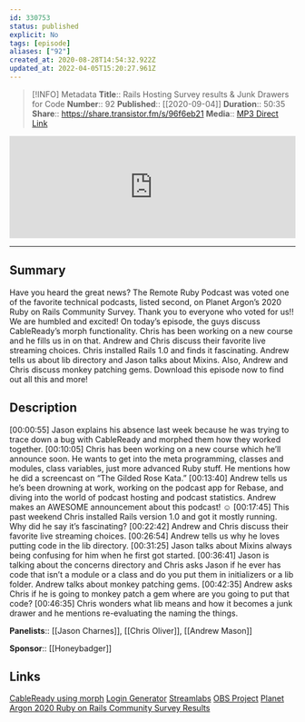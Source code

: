 ```yaml
---
id: 330753
status: published
explicit: No
tags: [episode]
aliases: ["92"]
created_at: 2020-08-28T14:54:32.922Z
updated_at: 2022-04-05T15:20:27.961Z
---
```


> [!INFO] Metadata
> **Title**:: Rails Hosting Survey results & Junk Drawers for Code
> **Number**:: 92
> **Published**:: [[2020-09-04]]
> **Duration**:: 50:35
> **Share**:: <https://share.transistor.fm/s/96f6eb21>
> **Media**:: [MP3 Direct Link](https://dts.podtrac.com/redirect.mp3/media.transistor.fm/96f6eb21/5b204509.mp3)

<iframe width="100%" height="180" frameborder="no" scrolling="no" seamless src="https://share.transistor.fm/e/96f6eb21/dark"></iframe>

---

## Summary

Have you heard the great news? The Remote Ruby Podcast was voted one of the favorite technical podcasts, listed second, on Planet Argon’s 2020 Ruby on Rails Community Survey. Thank you to everyone who voted for us!! We are humbled and excited! On today’s episode, the guys discuss CableReady’s morph functionality. Chris has been working on a new course and he fills us in on that. Andrew and Chris discuss their favorite live streaming choices. Chris installed Rails 1.0 and finds it fascinating. Andrew tells us about lib directory and Jason talks about Mixins. Also, Andrew and Chris discuss monkey patching gems. Download this episode now to find out all this and more!

## Description

[00:00:55] Jason explains his absence last week because he was trying to trace down a bug with CableReady and morphed them how they worked together.
[00:10:05] Chris has been working on a new course which he’ll announce soon. He wants to get into the meta programming, classes and modules, class variables, just more advanced Ruby stuff. He mentions how he did a screencast on “The Gilded Rose Kata.”
[00:13:40] Andrew tells us he’s been drowning at work, working on the podcast app for Rebase, and diving into the world of podcast hosting and podcast statistics. Andrew makes an AWESOME announcement about this podcast! ☺
[00:17:45] This past weekend Chris installed Rails version 1.0 and got it mostly running. Why did he say it’s fascinating?
[00:22:42] Andrew and Chris discuss their favorite live streaming choices.
[00:26:54] Andrew tells us why he loves putting code in the lib directory.
[00:31:25] Jason talks about Mixins always being confusing for him when he first got started.
[00:36:41] Jason is talking about the concerns directory and Chris asks Jason if he ever has code that isn’t a module or a class and do you put them in initializers or a lib folder. Andrew talks about monkey patching gems.
[00:42:35] Andrew asks Chris if he is going to monkey patch a gem where are you going to put that code?
[00:46:35] Chris wonders what lib means and how it becomes a junk drawer and he mentions re-evaluating the naming the things.

**Panelists**:: [[Jason Charnes]], [[Chris Oliver]], [[Andrew Mason]]

**Sponsor**:: [[Honeybadger]]

## Links

[CableReady using morph](https://github.com/hopsoft/cable_ready/issues/67)
[Login Generator](https://rubygems.org/gems/login_generator)
[Streamlabs](https://streamlabs.com/)
[OBS Project](https://obsproject.com/)
[Planet Argon 2020 Ruby on Rails Community Survey Results](https://rails-hosting.com/2020/)
